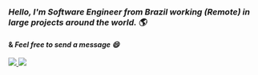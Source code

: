 ### _Hello, I'm Software Engineer from Brazil working (Remote) in large projects around the world. 🌎_

#### & _Feel free to send a message 😄_

<a target="_blank" href="https://www.linkedin.com/in/vinicius-morais-dutra-5260bb116/">
   <img src="https://img.shields.io/badge/-LinkedIn-blue?style=flat-square&logo=Linkedin&logoColor=white&link=https://www.linkedin.com/in/vinicius-morais-dutra-5260bb116/" />
</a>
<a target="_blank" href="https://vinicinbgs.github.io">
   <img src="https://img.shields.io/badge/blog-vinicinbgs.github.io-black" />
</a>

